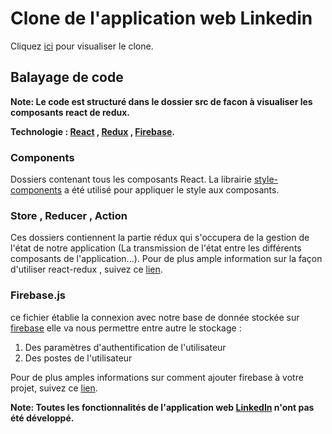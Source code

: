 # Clone de l'application web Linkedin

Cliquez [ici](https://linkedin-clone-7b5b5.web.app/) pour visualiser le clone.

## Balayage de code 

**Note: Le code est structuré dans le dossier src de facon à visualiser les composants react de redux.**

**Technologie : [React](https://github.com/facebook/react) , [Redux](https://redux.js.org/introduction/getting-started) , [Firebase](https://firebase.google.com).**

### Components 

Dossiers contenant tous les composants React. La librairie [style-components](https://www.npmjs.com/package/style-components) a été utilisé pour appliquer le style aux composants.

### Store , Reducer , Action

Ces dossiers contiennent la partie rédux qui s'occupera de la gestion de l'état de notre application (La transmission de l'état entre les différents composants de l'application...). 
Pour de plus ample information sur la façon d'utiliser react-redux , suivez ce [lien](https://react-redux.js.org/introduction/getting-started).

### Firebase.js 

ce fichier établie la connexion avec notre base de donnée stockée sur [firebase](https://firebase.google.com) elle va nous permettre entre autre le stockage : 
1. Des paramètres d'authentification de l'utilisateur 
2. Des postes de l'utilisateur

Pour de plus amples informations sur comment ajouter firebase à votre projet, suivez ce [lien](https://firebase.google.com/docs/web/setup).

**Note: Toutes les fonctionnalités de l'application web [LinkedIn](https://www.amazon.fr/) n'ont pas été développé.**
